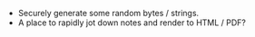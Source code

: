 * Securely generate some random bytes / strings.
* A place to rapidly jot down notes and render to HTML / PDF?
